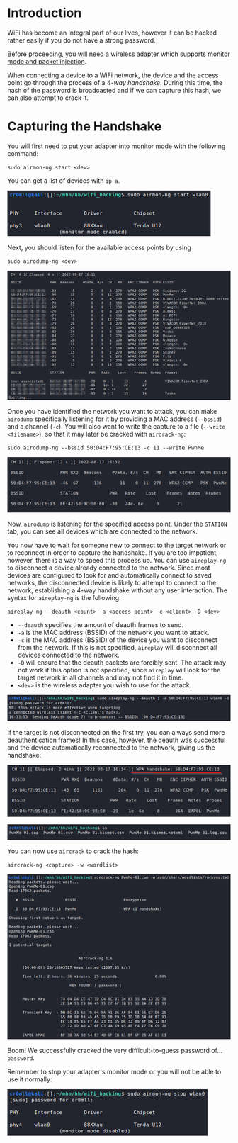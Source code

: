 # Introduction
WiFi has become an integral part of our lives, however it can be hacked rather easily if you do not have a strong password.

Before proceeding, you will need a wireless adapter which supports [monitor mode and packet injection](https://deviwiki.com/wiki/List_of_Wireless_Adapters_That_Support_Monitor_Mode_and_Packet_Injection).

When connecting a device to a WiFi network, the device and the access point go through the process of a *4-way handshake*. During this time, the hash of the password is broadcasted and if we can capture this hash, we can also attempt to crack it.

# Capturing the Handshake
You will first need to put your adapter into monitor mode with the following command:
```
sudo airmon-ng start <dev>
```

You can get a list of devices with `ip a`.

![](Resources/Images/WIFI_Start_Monitor_Mode.png)

Next, you should listen for the available access points by using
```
sudo airodump-ng <dev>
```

![](Resources/Images/WIFI_airodump_monitor_all.png)

Once you have identified the network you want to attack, you can make `airodump` specifically listening for it by providing a MAC address (`--bssid`) and a channel (`-c`). You will also want to write the capture to a file (`--write <filename>`), so that it may later be cracked with `aircrack-ng`:
```
sudo airodump-ng --bssid 50:D4:F7:95:CE:13 -c 11 --write PwnMe
```

![](Resources/Images/WIFI_airodump_listen_pwn.png)

Now, `airodump` is listening for the specified access point. Under the `STATION` tab, you can see all devices which are connected to the network. 

You now have to wait for someone new to connect to the target network or to reconnect in order to capture the handshake. If you are too impatient, however, there is a way to speed this process up. You can use `aireplay-ng` to disconnect a device already connected to the network. Since most devices are configured to look for and automatically connect to saved networks, the disconnected device is likely to attempt to connect to the network, establishing a 4-way handshake without any user interaction. The syntax for `aireplay-ng` is the following:

```
aireplay-ng --deauth <count> -a <access point> -c <client> -D <dev>
```

- `--deauth` specifies the amount of deauth frames to send.
- `-a` is the MAC address (BSSID) of the network you want to attack.
- `-c` is the MAC address (BSSID) of the device you want to disconnect from the network. If this is not specified, `aireplay` will disconnect all devices connected to the network.
- `-D` will ensure that the deauth packets are forcibly sent. The attack may not work if this option is not specified, since `aireplay` will look for the target network in all channels and may not find it in time.
- `<dev>` is the wireless adapter you wish to use for the attack.

![](Resources/Images/WIFI_aireplay_deauth.png)

If the target is not disconnected on the first try, you can always send more deauthentication frames! In this case, however, the deauth was successful and the device automatically reconnected to the network, giving us the handshake:

![](Resources/Images/WIFI_handshake_captured.png)

![](Resources/Images/WIFI_handshake_list.png)

You can now use `aircrack` to crack the hash:
```
aircrack-ng <capture> -w <wordlist>
```

![](Resources/Images/WIFI_aircrack.png)

Boom! We successfully cracked the very difficult-to-guess password of... `password`.

Remember to stop your adapter's monitor mode or you will not be able to use it normally:

![](Resources/Images/WIFI_stop_monitor_mode.png)